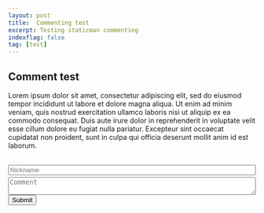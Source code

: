 ```yaml
---
layout: post
title:  Commenting test
excerpt: Testing staticman commenting
indexflag: false
tag: [test]
---
```


## Comment test


Lorem ipsum dolor sit amet, consectetur adipiscing elit, sed do eiusmod tempor incididunt ut labore et dolore magna aliqua. Ut enim ad minim veniam, quis nostrud exercitation ullamco laboris nisi ut aliquip ex ea commodo consequat. Duis aute irure dolor in reprehenderit in voluptate velit esse cillum dolore eu fugiat nulla pariatur. Excepteur sint occaecat cupidatat non proident, sunt in culpa qui officia deserunt mollit anim id est laborum.


<style>
.form-container {
  display:block;
  position:relative;
  height:auto;
  margin-bottom:4px;
  padding:0px;
  width: 100%

}

.first-name {
  display:none;
}

.last-name {
  position:relative;
  top:0px;
  left:0px;
  width:100%;
  z-index:1;
}

.nick {
  position:absolute;
  left:0px;
  top:0px;
  width:100%;
  z-index:10;
}

.comment-area {
  display:block;
  width:100%;
  height:auto;
  
}
</style>


<form id="comment-form" action="https://dev.staticman.net/v3/entry/github/ex-punctis/ex-punctis.github.io/master/comments" method="post">

<input name="options[redirect]" type="hidden" value="{{ expunctis.com }}">
<input name="options[slug]" type="hidden" value="{{ page.slug }}"><br>

<div class="form-container">
    <input class = "first-name" name="fields[first_name]" autocomplete="off" type="text">
    <input class = "last-name" name="fields[last_name]" placeholder="Last name" autocomplete="off" type="text">
    <input class = "nick" name="fields[name]" type="text" placeholder="Nickname" autocomplete="off">
</div>

<textarea id="comment-textarea" class="comment-area" rows="2" name="fields[message]" placeholder="Comment"></textarea>
<input type="submit" value="Submit">
</form>


<script>

var textarea = document.getElementById("comment-textarea");
//var limit = 80; //height limit

textarea.addEventListener('keydown', expand);
             
function expand(){
    var el = this;
    setTimeout(function() {
        el.style.cssText = 'height:auto; padding:0';
        // for box-sizing other than "content-box" use:
        // el.style.cssText = '-moz-box-sizing:content-box';
        el.style.cssText = 'height:' + el.scrollHeight + 'px';
    },0);
}

</script>